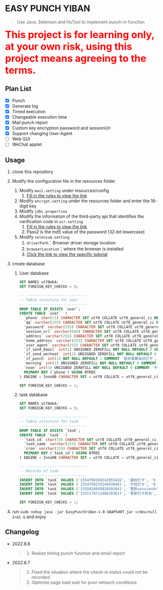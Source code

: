 # EASY PUNCH YIBAN

> Use Java, Selenium and HuTool to implement punch-in function

**<font color=red size=6>This project is for learning only, at your own risk, using this project means agreeing to the terms.</font>**

## Plan List

- [x] Punch
- [x] Generate log
- [x] Timed execution
- [x] Changeable execution time
- [x] Mail punch report
- [x] Custom key encryption password and sessionUrl
- [x] Support changing User-Agent
- [ ] Web GUI
- [ ] WeChat applet

## Usage

1. clone this repository

2. Modify the configuration file in the resources folder

   1. Modify `mail.setting` under resources/config
      1. [Fill in the rules to view the link](https://hutool.cn/docs/#/extra/%E9%82%AE%E4%BB%B6%E5%B7%A5%E5%85%B7-MailUtil)
   2. Modify `encrypt.setting` under the resources folder and enter the 16-digit key
   3. Modify  `jdbc.properties`
   4. Modify  the information of the third-party api that identifies the verification code in `ocr.setting`
      1. [Fill in the rules to view the link](https://www.chaojiying.com/)
      2. Pass2 is the md5 value of the password (32-bit lowercase)
   5. Modify `selenium.setting`
      1. `driverPath`：Browser driver storage location
      2. `browserLocation`：where the browser is installed
      3. [Click the link to view the specific tutorial](https://blog.csdn.net/hanxue6898/article/details/81184907?ops_request_misc=%257B%2522request%255Fid%2522%253A%2522165978634816782184674849%2522%252C%2522scm%2522%253A%252220140713.130102334..%2522%257D&request_id=165978634816782184674849&biz_id=0&utm_medium=distribute.pc_search_result.none-task-blog-2~all~baidu_landing_v2~default-1-81184907-null-null.142^v39^pc_rank_34_ctr25,185^v2^control&utm_term=linux%20java%20%E4%BD%BF%E7%94%A8selenium&spm=1018.2226.3001.4187)

3. create database

   1. User database

      ```sql
      SET NAMES utf8mb4;
      SET FOREIGN_KEY_CHECKS = 0;
      
      -- ----------------------------
      -- Table structure for user
      -- ----------------------------
      DROP TABLE IF EXISTS `user`;
      CREATE TABLE `user`  (
        `phone` char(11) CHARACTER SET utf8 COLLATE utf8_general_ci NOT NULL COMMENT '手机号',
        `qq` varchar(255) CHARACTER SET utf8 COLLATE utf8_general_ci NULL DEFAULT NULL COMMENT 'qq号',
        `password` varchar(255) CHARACTER SET utf8 COLLATE utf8_general_ci NOT NULL COMMENT '密码',
        `session_url` varchar(500) CHARACTER SET utf8 COLLATE utf8_general_ci NULL DEFAULT NULL COMMENT '打卡地址',
        `address` varchar(255) CHARACTER SET utf8 COLLATE utf8_general_ci NOT NULL COMMENT '工作日打卡地址',
        `home_address` varchar(255) CHARACTER SET utf8 COLLATE utf8_general_ci NOT NULL COMMENT '假期打卡地址',
        `user_agent` varchar(255) CHARACTER SET utf8 COLLATE utf8_general_ci NOT NULL COMMENT '手机标识',
        `if_send_Email` int(1) UNSIGNED ZEROFILL NOT NULL DEFAULT 0 COMMENT '是否需要发送邮件',
        `if_send_wecheat` int(1) UNSIGNED ZEROFILL NOT NULL DEFAULT 0 COMMENT '是否需要发送微信',
        `if_punch` int(1) NOT NULL DEFAULT 1 COMMENT '是否需要自动打卡',
        `morning` int(1) UNSIGNED ZEROFILL NOT NULL DEFAULT 0 COMMENT '晨检打卡是否成功',
        `noon` int(1) UNSIGNED ZEROFILL NOT NULL DEFAULT 0 COMMENT '午检打卡是否成功',
        PRIMARY KEY (`phone`) USING BTREE
      ) ENGINE = InnoDB CHARACTER SET = utf8 COLLATE = utf8_general_ci ROW_FORMAT = Dynamic;
      
      SET FOREIGN_KEY_CHECKS = 1;
      ```

   2. task database

      ```sql
      SET NAMES utf8mb4;
      SET FOREIGN_KEY_CHECKS = 0;
      
      -- ----------------------------
      -- Table structure for task
      -- ----------------------------
      DROP TABLE IF EXISTS `task`;
      CREATE TABLE `task`  (
        `task_id` char(19) CHARACTER SET utf8 COLLATE utf8_general_ci NOT NULL COMMENT '任务id',
        `task_name` varchar(255) CHARACTER SET utf8 COLLATE utf8_general_ci NOT NULL COMMENT '任务名称',
        `cron` varchar(255) CHARACTER SET utf8 COLLATE utf8_general_ci NOT NULL COMMENT 'cron表达式',
        PRIMARY KEY (`task_id`) USING BTREE
      ) ENGINE = InnoDB CHARACTER SET = utf8 COLLATE = utf8_general_ci ROW_FORMAT = Dynamic;
      
      -- ----------------------------
      -- Records of task
      -- ----------------------------
      INSERT INTO `task` VALUES ('1554799269242855426', '晨检打卡', '0 0 6,7,8 * * ? *');
      INSERT INTO `task` VALUES ('1554799270140436481', '午检打卡', '0 0 12,13,14 * * ? *');
      INSERT INTO `task` VALUES ('1555028649810391041', '更新sessionUrl', '0 0 0 1/8 * ? *');
      INSERT INTO `task` VALUES ('1555178712486383617', '更新打卡状态', '0 0 0 * * ? *');
      
      SET FOREIGN_KEY_CHECKS = 1;
      ```

4. run `sudo nohup java -jar EasyPunchYiBan-1.0-SNAPSHOT.jar >/dev/null 2>&1 &` and enjoy

## Changelog

- 2022.8.6 

  > 1. Realize timing punch function and email report
  
- 2022.8.7

  > 1. Fixed the situation where the check-in status could not be recorded
  > 2. Optimize page load wait for poor network conditions